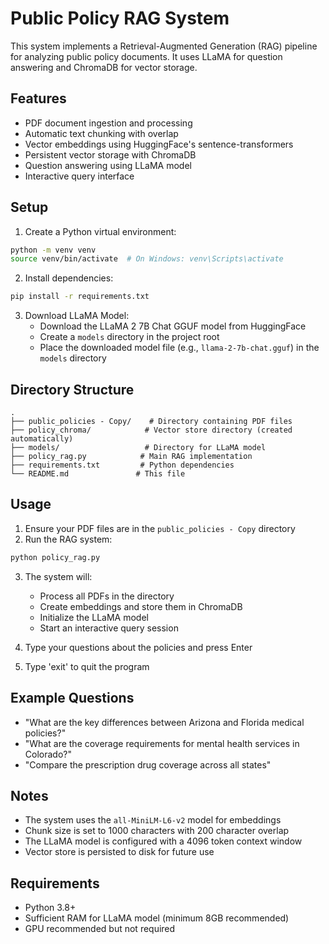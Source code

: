 # Public Policy RAG System

This system implements a Retrieval-Augmented Generation (RAG) pipeline for analyzing public policy documents. It uses LLaMA for question answering and ChromaDB for vector storage.

## Features

- PDF document ingestion and processing
- Automatic text chunking with overlap
- Vector embeddings using HuggingFace's sentence-transformers
- Persistent vector storage with ChromaDB
- Question answering using LLaMA model
- Interactive query interface

## Setup

1. Create a Python virtual environment:
```bash
python -m venv venv
source venv/bin/activate  # On Windows: venv\Scripts\activate
```

2. Install dependencies:
```bash
pip install -r requirements.txt
```

3. Download LLaMA Model:
   - Download the LLaMA 2 7B Chat GGUF model from HuggingFace
   - Create a `models` directory in the project root
   - Place the downloaded model file (e.g., `llama-2-7b-chat.gguf`) in the `models` directory

## Directory Structure

```
.
├── public_policies - Copy/    # Directory containing PDF files
├── policy_chroma/            # Vector store directory (created automatically)
├── models/                   # Directory for LLaMA model
├── policy_rag.py            # Main RAG implementation
├── requirements.txt         # Python dependencies
└── README.md               # This file
```

## Usage

1. Ensure your PDF files are in the `public_policies - Copy` directory
2. Run the RAG system:
```bash
python policy_rag.py
```

3. The system will:
   - Process all PDFs in the directory
   - Create embeddings and store them in ChromaDB
   - Initialize the LLaMA model
   - Start an interactive query session

4. Type your questions about the policies and press Enter
5. Type 'exit' to quit the program

## Example Questions

- "What are the key differences between Arizona and Florida medical policies?"
- "What are the coverage requirements for mental health services in Colorado?"
- "Compare the prescription drug coverage across all states"

## Notes

- The system uses the `all-MiniLM-L6-v2` model for embeddings
- Chunk size is set to 1000 characters with 200 character overlap
- The LLaMA model is configured with a 4096 token context window
- Vector store is persisted to disk for future use

## Requirements

- Python 3.8+
- Sufficient RAM for LLaMA model (minimum 8GB recommended)
- GPU recommended but not required 